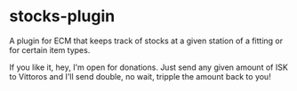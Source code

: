 stocks-plugin
=============

A plugin for ECM that keeps track of stocks at a given station of a fitting or
for certain item types.

If you like it, hey, I'm open for donations. Just send any given amount of ISK
to Vittoros and I'll send double, no wait, tripple the amount back to you!
